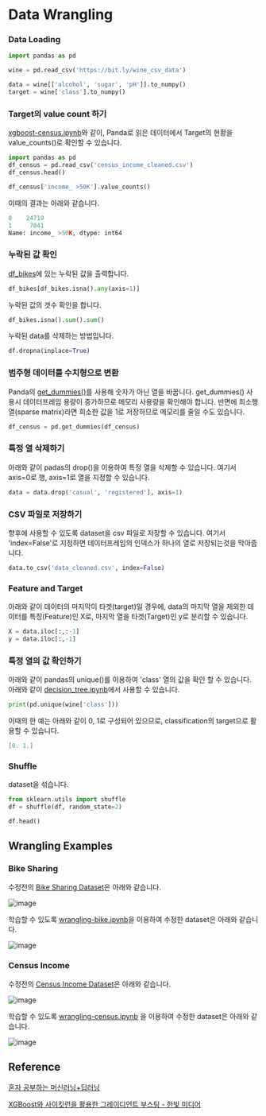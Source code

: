# Data Wrangling


### Data Loading

```python
import pandas as pd

wine = pd.read_csv('https://bit.ly/wine_csv_data')

data = wine[['alcohol', 'sugar', 'pH']].to_numpy()
target = wine['class'].to_numpy()
```

### Target의 value count 하기

[xgboost-census.ipynb](https://github.com/kyopark2014/ML-Algorithms/blob/main/xgboost/src/xgboost-census.ipynb)와 같이, Panda로 읽은 데이터에서 Target의 현황을 value_counts()로 확인할 수 있습니다. 

```python
import pandas as pd
df_census = pd.read_csv('census_income_cleaned.csv')
df_census.head()

df_census['income_ >50K'].value_counts()
```

이때의 결과는 아래와 같습니다. 

```python
0    24719
1     7841
Name: income_ >50K, dtype: int64
```

### 누락된 값 확인 

[df_bikes](https://github.com/kyopark2014/ML-Algorithms/blob/main/xgboost/src/wrangling-bike.ipynb)에 있는 누락된 값을 출력합니다.

```python
df_bikes[df_bikes.isna().any(axis=1)]
```

누락된 값의 갯수 확인을 합니다.

```python
df_bikes.isna().sum().sum()
```

누락된 data를 삭제하는 방법입니다.

```python
df.dropna(inplace=True)
```

### 범주형 데이터를 수치형으로 변환

Panda의 [get_dummies()](https://github.com/kyopark2014/ML-Algorithms/blob/main/xgboost/src/wrangling-census.ipynb)를 사용해 숫자가 아닌 열을 바꿉니다. get_dummies() 사용시 데이터프레임 용량이 증가하므로 메모리 사용량을 확인해야 합니다. 반면에 희소행열(sparse matrix)라면 희소한 값을 1로 저장하므로 메모리를 줄일 수도 있습니다. 

```python
df_census = pd.get_dummies(df_census)
```

### 특정 열 삭제하기 

아래와 같이 padas의 drop()을 이용하여 특정 열을 삭제할 수 있습니다. 여기서 axis=0로 행, axis=1로 열을 지정할 수 있습니다. 

```python
data = data.drop('casual', 'registered'], axis=1)
```

### CSV 파일로 저장하기 

향후에 사용할 수 있도록 dataset을 csv 파일로 저장할 수 있습니다. 여기서 'index=False'로 지정하면 데이터프레임의 인덱스가 하나의 열로 저장되는것을 막아줍니다. 

```python
data.to_csv('data_cleaned.csv', index=False)
```

### Feature and Target

아래와 같이 데이터의 마지막이 타겟(target)일 경우에, data의 마지막 열을 제외한 데이터를 특징(Feature)인 X로, 마지막 열을 타겟(Target)인 y로 분리할 수 있습니다. 

```python
X = data.iloc[:,:-1]
y = data.iloc[:,-1]
```


### 특정 열의 값 확인하기 

아래와 같이 pandas의 unique()를 이용하여 'class' 열의 값을 확인 할 수 있습니다. 아래와 같이 [decision_tree.ipynb](https://github.com/kyopark2014/ML-Algorithms/blob/main/src/decision_tree.ipynb)에서 사용할 수 있습니다. 

```python
print(pd.unique(wine['class']))
```

이때의 한 예는 아래와 같이 0, 1로 구성되어 있으므로, classification의 target으로 활용할 수 있습니다. 

```java
[0. 1.]
```

### Shuffle

dataset을 섞습니다. 

```python
from sklearn.utils import shuffle
df = shuffle(df, random_state=2)

df.head()
```

## Wrangling Examples

### Bike Sharing

수정전의 [Bike Sharing Dataset](https://archive.ics.uci.edu/ml/datasets/bike+sharing+dataset)은 아래와 같습니다.

![image](https://user-images.githubusercontent.com/52392004/194686814-5bb6e301-313a-42dd-9bad-eb4ed012e99b.png)

학습할 수 있도록 [wrangling-bike.ipynb](https://github.com/kyopark2014/ML-Algorithms/blob/main/xgboost/src/wrangling-bike.ipynb)을 이용하여 수정한 dataset은 아래와 같습니다. 

![image](https://user-images.githubusercontent.com/52392004/194686869-ea8d9fbb-c094-4924-a0c7-6831e75a3256.png)




### Census Income

수정전의 [Census Income Dataset](https://archive.ics.uci.edu/ml/datasets/Adult)은 아래와 같습니다. 

![image](https://user-images.githubusercontent.com/52392004/194686432-8df77926-381b-4ade-8899-4b261bde5944.png)

학습할 수 있도록 [wrangling-census.ipynb](https://github.com/kyopark2014/ML-Algorithms/blob/main/xgboost/src/wrangling-census.ipynb)
을 이용하여 수정한 dataset은 아래와 같습니다. 

![image](https://user-images.githubusercontent.com/52392004/194688720-b70da40d-3bec-41e7-b49b-b2ff09bc52f4.png)


## Reference

[혼자 공부하는 머신러닝+딥러닝](https://github.com/rickiepark/hg-mldl)

[XGBoost와 사이킷런을 활용한 그레이디언트 부스팅 - 한빛 미디어](https://github.com/rickiepark/handson-gb)
